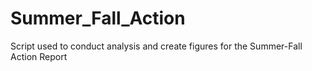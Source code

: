 # Summer_Fall_Action
Script used to conduct analysis and create figures for the Summer-Fall Action Report
